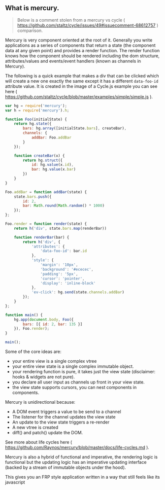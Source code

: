 ## What is mercury.

> Below is a comment stolen from a mercury vs cycle ( https://github.com/staltz/cycle/issues/49#issuecomment-68612757 ) comparison.

Mercury is very component oriented at the root of it. Generally you write applications as a series of components that
return a state (the component data at any given point) and provides a render function. The render function knows how the
component should be rendered including the dom structure, attributes/values and events/event handlers (known as channels in Mercury).

The following is a quick example that makes a div that can be clicked which will create a new one exactly the same except it
has a different `data-foo-id` attribute value. It is created in the image of a Cycle.js example you can see here ( https://github.com/staltz/cycle/blob/master/examples/simple/simple.js ).


```js
var hg = require('mercury');
var h = require('mercury').h;

function Foo(initialState) {
    return hg.state({
        bars: hg.array([initialState.bars], createBar),
        channels: {
            addBar: Foo.addBar
        }
    });

    function createBar(x) {
        return hg.struct({
            id: hg.value(x.id),
            bar: hg.value(x.bar)
        })
    }
}

Foo.addBar = function addBar(state) {
    state.bars.push({
        id: 2,
        bar: Math.round(Math.random() * 1000)
    });
};

Foo.render = function render(state) {
    return h('div', state.bars.map(renderBar))

    function renderBar(bar) {
        return h('div', {
            'attributes': {
                'data-foo-id': bar.id
            },
            'style': {
                'margin': '10px',
                'background': '#ececec',
                'padding': '5px',
                'cursor': 'pointer',
                'display': 'inline-block'
            },
            'ev-click': hg.send(state.channels.addBar)
        });
    }
};

function main() {
    hg.app(document.body, Foo({
        bars: [{ id: 2, bar: 135 }]
    }), Foo.render);
}

main();
```

Some of the core ideas are:

 - your entire view is a single complex vtree
 - your entire view state is a single complex immutable object.
 - your rendering function is pure, it takes just the view state (disclaimer: hooks & widgets are not pure).
 - you declare all user input as channels up front in your view state.
 - the view state supports cursors, you can nest components in components.

Mercury is unidirectional because:

 - A DOM event triggers a value to be send to a channel
 - The listener for the channel updates the view state
 - An update to the view state triggers a re-render
 - A new vtree is created
 - diff() and patch() update the DOM.

See more about life cycles here ( https://github.com/Raynos/mercury/blob/master/docs/life-cycles.md ).

Mercury is also a hybrid of functional and imperative, the rendering logic is functional but the updating logic has an imperative updating interface (backed by a stream of immutable objects under the hood).

This gives you an FRP style application written in a way that still feels like its javascript
